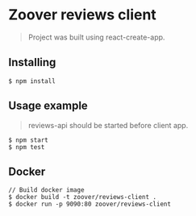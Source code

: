 # Zoover reviews client

> Project was built using react-create-app.

## Installing

```
$ npm install 
```

## Usage example

> reviews-api should be started before client app.

```
$ npm start
$ npm test
```

## Docker 

```
// Build docker image
$ docker build -t zoover/reviews-client .
$ docker run -p 9090:80 zoover/reviews-client
```
